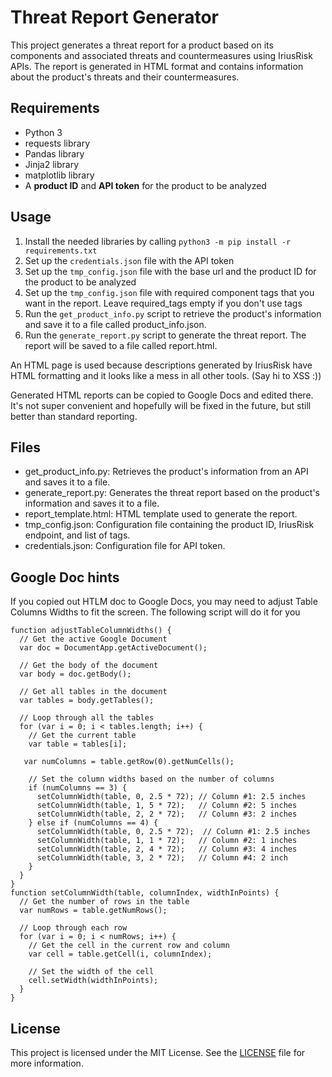 # Threat Report Generator
This project generates a threat report for a product based on its components and associated threats and countermeasures using IriusRisk APIs. The report is generated in HTML format and contains information about the product's threats and their countermeasures.

## Requirements
* Python 3
* requests library
* Pandas library
* Jinja2 library
* matplotlib library
* A **product ID** and **API token** for the product to be analyzed

## Usage
1. Install the needed libraries by calling `python3 -m pip install -r requirements.txt`
1. Set up the `credentials.json` file with the API token
1. Set up the `tmp_config.json` file with the base url and the product ID for the product to be analyzed
1. Set up the `tmp_config.json` file with required component tags that you want in the report. Leave required_tags empty if you don't use tags
1. Run the `get_product_info.py` script to retrieve the product's information and save it to a file called product_info.json.
1. Run the `generate_report.py` script to generate the threat report. The report will be saved to a file called report.html.

An HTML page is used because descriptions generated by IriusRisk have HTML formatting and it looks like a mess in all other tools. (Say hi to XSS :)) 

Generated HTML reports can be copied to Google Docs and edited there. It's not super convenient and hopefully will be fixed in the future, but still better than standard reporting. 

## Files
* get_product_info.py: Retrieves the product's information from an API and saves it to a file.
* generate_report.py: Generates the threat report based on the product's information and saves it to a file.
* report_template.html: HTML template used to generate the report.
* tmp_config.json: Configuration file containing the product ID, IriusRisk endpoint, and list of tags.
* credentials.json: Configuration file for API token. 

## Google Doc hints

If you copied out HTLM doc to Google Docs, you may need to adjust Table Columns Widths to fit the screen. 
The following script will do it for you

```
function adjustTableColumnWidths() {
  // Get the active Google Document
  var doc = DocumentApp.getActiveDocument();
  
  // Get the body of the document
  var body = doc.getBody();
  
  // Get all tables in the document
  var tables = body.getTables();
  
  // Loop through all the tables
  for (var i = 0; i < tables.length; i++) {
    // Get the current table
    var table = tables[i];
    
   var numColumns = table.getRow(0).getNumCells();
    
    // Set the column widths based on the number of columns
    if (numColumns == 3) {
      setColumnWidth(table, 0, 2.5 * 72); // Column #1: 2.5 inches
      setColumnWidth(table, 1, 5 * 72);   // Column #2: 5 inches
      setColumnWidth(table, 2, 2 * 72);   // Column #3: 2 inches
    } else if (numColumns == 4) {
      setColumnWidth(table, 0, 2.5 * 72);  // Column #1: 2.5 inches
      setColumnWidth(table, 1, 1 * 72);   // Column #2: 1 inches
      setColumnWidth(table, 2, 4 * 72);   // Column #3: 4 inches
      setColumnWidth(table, 3, 2 * 72);   // Column #4: 2 inch
    }
  }
}
function setColumnWidth(table, columnIndex, widthInPoints) {
  // Get the number of rows in the table
  var numRows = table.getNumRows();
  
  // Loop through each row
  for (var i = 0; i < numRows; i++) {
    // Get the cell in the current row and column
    var cell = table.getCell(i, columnIndex);
    
    // Set the width of the cell
    cell.setWidth(widthInPoints);
  }
}
```

## License

This project is licensed under the MIT License. See the [LICENSE](LICENSE) file for more information.
